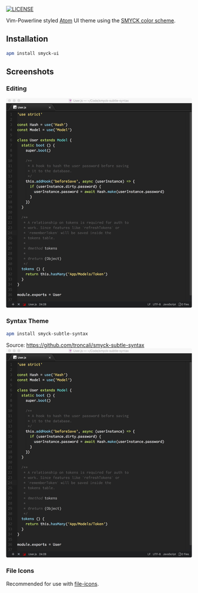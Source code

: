 [![LICENSE](https://img.shields.io/badge/license-MIT-blue.svg?style=flat-square)](https://github.com/troncali/smyck-subtle-syntax/blob/master/LICENSE)

Vim-Powerline styled [Atom](https://atom.io) UI theme using the [SMYCK color scheme](http://color.smyck.org).  

## Installation
```bash
apm install smyck-ui
```

## Screenshots

### Editing
![Editing](https://raw.githubusercontent.com/troncali/smyck-subtle-syntax/master/shots/js.jpeg)

### Syntax Theme

```bash
apm install smyck-subtle-syntax
```

Source: https://github.com/troncali/smyck-subtle-syntax
![smyck-subtle-syntax](https://raw.githubusercontent.com/troncali/smyck-subtle-syntax/master/shots/js.jpeg)

### File Icons
Recommended for use with [file-icons](https://atom.io/packages/file-icons).

